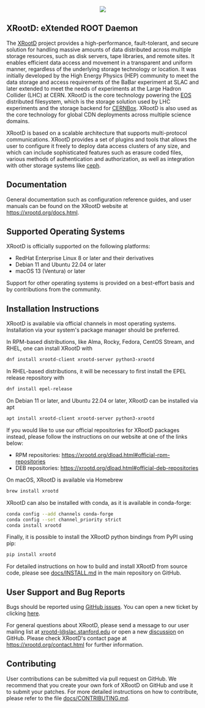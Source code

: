 <p align="center">
  <img src="https://xrootd.org/images/xrootd-logo.png"/>
</p>

## XRootD: eXtended ROOT Daemon

The [XRootD](https://xrootd.org) project provides a high-performance,
fault-tolerant, and secure solution for handling massive amounts of data
distributed across multiple storage resources, such as disk servers, tape
libraries, and remote sites. It enables efficient data access and movement in a
transparent and uniform manner, regardless of the underlying storage technology
or location. It was initially developed by the High Energy Physics (HEP)
community to meet the data storage and access requirements of the BaBar
experiment at SLAC and later extended to meet the needs of experiments at the
Large Hadron Collider (LHC) at CERN. XRootD is the core technology powering the
[EOS](https://eos-web.web.cern.ch/) distributed filesystem, which is the storage
solution used by LHC experiments and the storage backend for
[CERNBox](https://cernbox.web.cern.ch/). XRootD is also used as the core
technology for global CDN deployments across multiple science domains.

XRootD is based on a scalable architecture that supports multi-protocol
communications. XRootD provides a set of plugins and tools that allows the user
to configure it freely to deploy data access clusters of any size, and which can
include sophisticated features such as erasure coded files, various methods of
authentication and authorization, as well as integration with other storage
systems like [ceph](https://ceph.io).

## Documentation

General documentation such as configuration reference guides, and user manuals
can be found on the XRootD website at https://xrootd.org/docs.html.

## Supported Operating Systems

XRootD is officially supported on the following platforms:

 * RedHat Enterprise Linux 8 or later and their derivatives
 * Debian 11 and Ubuntu 22.04 or later
 * macOS 13 (Ventura) or later

Support for other operating systems is provided on a best-effort basis
and by contributions from the community.

## Installation Instructions

XRootD is available via official channels in most operating systems.
Installation via your system's package manager should be preferred.

In RPM-based distributions, like Alma, Rocky, Fedora, CentOS Stream,
and RHEL, one can install XRootD with

```sh
dnf install xrootd-client xrootd-server python3-xrootd
```

In RHEL-based distributions, it will be necessary to first install the EPEL
release repository with

```sh
dnf install epel-release
```

On Debian 11 or later, and Ubuntu 22.04 or later, XRootD can be installed via apt

```sh
apt install xrootd-client xrootd-server python3-xrootd
```

If you would like to use our official repositories for XRootD packages instead,
please follow the instructions on our website at one of the links below:

- RPM repositories: https://xrootd.org/dload.html#official-rpm-repositories
- DEB repositories: https://xrootd.org/dload.html#official-deb-repositories

On macOS, XRootD is available via Homebrew
```sh
brew install xrootd
```

XRootD can also be installed with conda, as it is available in conda-forge:
```sh
conda config --add channels conda-forge
conda config --set channel_priority strict
conda install xrootd
```

Finally, it is possible to install the XRootD python bindings from PyPI using pip:
```sh
pip install xrootd
```

For detailed instructions on how to build and install XRootD from source code,
please see [docs/INSTALL.md](https://github.com/xrootd/xrootd/blob/master/docs/INSTALL.md)
in the main repository on GitHub.

## User Support and Bug Reports

Bugs should be reported using [GitHub issues](https://github.com/xrootd/xrootd/issues).
You can open a new ticket by clicking [here](https://github.com/xrootd/xrootd/issues/new).

For general questions about XRootD, please send a message to our user mailing
list at xrootd-l@slac.stanford.edu or open a new [discussion](https://github.com/xrootd/xrootd/discussions)
on GitHub. Please check XRootD's contact page at https://xrootd.org/contact.html
for further information.

## Contributing

User contributions can be submitted via pull request on GitHub. We recommend
that you create your own fork of XRootD on GitHub and use it to submit your
patches. For more detailed instructions on how to contribute, please refer to
the file [docs/CONTRIBUTING.md](https://github.com/xrootd/xrootd/blob/master/docs/CONTRIBUTING.md).
